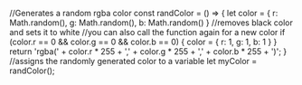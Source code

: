 //Generates a random rgba color
const randColor = () => {
  let color = {
    r: Math.random(),
    g: Math.random(),
    b: Math.random()
  }
  //removes black color and sets it to white
  //you can also call the function again for a new color
  if (color.r == 0 && color.g == 0 && color.b == 0) {
    color = {
      r: 1,
      g: 1,
      b: 1
    }
  }
  return 'rgba(' + color.r * 255 + ',' + color.g * 255 + ',' + color.b * 255 + ')';
}
//assigns the randomly generated color to a variable
let myColor = randColor();
